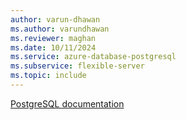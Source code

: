 ```yaml
---
author: varun-dhawan
ms.author: varundhawan
ms.reviewer: maghan
ms.date: 10/11/2024
ms.service: azure-database-postgresql
ms.subservice: flexible-server
ms.topic: include
---
```

[PostgreSQL documentation](https://www.postgresql.org/docs/release/14.13/)

